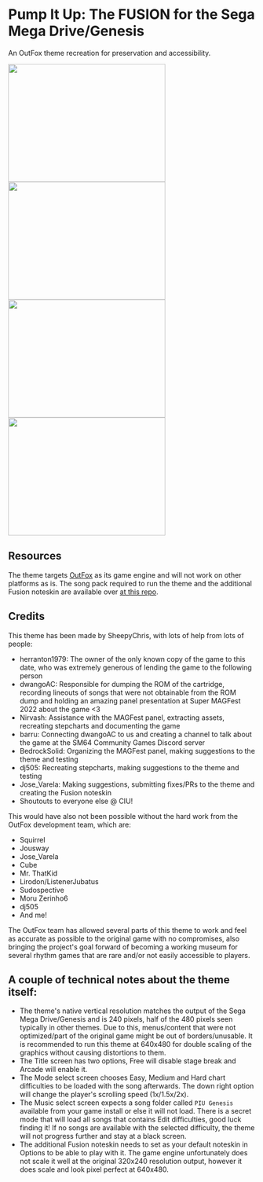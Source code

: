 # Pump It Up: The FUSION for the Sega Mega Drive/Genesis
An OutFox theme recreation for preservation and accessibility.

<img src="https://user-images.githubusercontent.com/12992355/151244887-6aee747b-68d8-47c7-b6ee-1a03d11d5edf.png" width="320" height="240"><img src="https://user-images.githubusercontent.com/12992355/151245750-09ba83a4-6dc6-46d3-85b4-dfa823997026.png" width="320" height="240"><img src="https://user-images.githubusercontent.com/12992355/151245249-9bba6c71-962b-48b1-a700-8fb98c2f199d.png" width="320" height="240"><img src="https://user-images.githubusercontent.com/12992355/151246355-0d232b6d-e15d-461b-b067-abb4c56b24d7.png" width="320" height="240">

## Resources

The theme targets [OutFox](https://projectoutfox.com/downloads) as its game engine and will not work on other platforms as is. The song pack required to run the theme and the additional Fusion noteskin are available over [at this repo](https://drive.google.com/drive/folders/1kms3nJsskNuR6nXjYt6pUT6eyCc4mwbv?usp=sharing).

## Credits

This theme has been made by SheepyChris, with lots of help from lots of people:
- herranton1979: The owner of the only known copy of the game to this date, who was extremely generous of lending the game to the following person
- dwangoAC: Responsible for dumping the ROM of the cartridge, recording lineouts of songs that were not obtainable from the ROM dump and holding an amazing panel presentation at Super MAGFest 2022 about the game <3
- Nirvash: Assistance with the MAGFest panel, extracting assets, recreating stepcharts and documenting the game
- barru: Connecting dwangoAC to us and creating a channel to talk about the game at the SM64 Community Games Discord server
- BedrockSolid: Organizing the MAGFest panel, making suggestions to the theme and testing
- dj505: Recreating stepcharts, making suggestions to the theme and testing
- Jose_Varela: Making suggestions, submitting fixes/PRs to the theme and creating the Fusion noteskin
- Shoutouts to everyone else @ CIU!

This would have also not been possible without the hard work from the OutFox development team, which are:
- Squirrel
- Jousway
- Jose_Varela
- Cube
- Mr. ThatKid
- Lirodon/ListenerJubatus
- Sudospective
- Moru Zerinho6
- dj505
- And me!

The OutFox team has allowed several parts of this theme to work and feel as accurate as possible to the original game with no compromises, also bringing the project's goal forward of becoming a working museum for several rhythm games that are rare and/or not easily accessible to players.

## A couple of technical notes about the theme itself:
- The theme's native vertical resolution matches the output of the Sega Mega Drive/Genesis and is 240 pixels, half of the 480 pixels seen typically in other themes. Due to this, menus/content that were not optimized/part of the original game might be out of borders/unusable. It is recommended to run this theme at 640x480 for double scaling of the graphics without causing distortions to them.
- The Title screen has two options, Free will disable stage break and Arcade will enable it.
- The Mode select screen chooses Easy, Medium and Hard chart difficulties to be loaded with the song afterwards. The down right option will change the player's scrolling speed (1x/1.5x/2x).
- The Music select screen expects a song folder called `PIU Genesis` available from your game install or else it will not load. There is a secret mode that will load all songs that contains Edit difficulties, good luck finding it! If no songs are available with the selected difficulty, the theme will not progress further and stay at a black screen.
- The additional Fusion noteskin needs to set as your default noteskin in Options to be able to play with it. The game engine unfortunately does not scale it well at the original 320x240 resolution output, however it does scale and look pixel perfect at 640x480.
